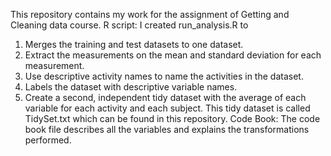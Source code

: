 This repository contains my work for the assignment of Getting and Cleaning data course.
R script:
I created run_analysis.R to 
1.	Merges the training and test datasets to one dataset.
2.	Extract the measurements on the mean and standard deviation for each measurement.
3.	Use descriptive activity names to name the activities in the dataset.
4.	Labels the dataset with descriptive variable names.
5.	Create a second, independent tidy dataset with the average of each variable for each activity and each subject. This tidy dataset is called TidySet.txt which can be found in this repository.
Code Book:
 The code book file describes all the variables and explains the transformations performed.
